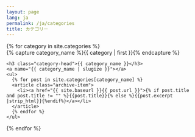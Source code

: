 ```yaml
---
layout: page
lang: ja
permalink: /ja/categories
title: カテゴリー
---
```



<div id="archives">
{% for category in site.categories %}
  <div class="archive-group">
    {% capture category_name %}{{ category | first }}{% endcapture %}
    <div id="#{{ category_name | slugize }}"></div>
    <p></p>
    
    <h3 class="category-head">{{ category_name }}</h3>
    <a name="{{ category_name | slugize }}"></a>
    <ul>
      {% for post in site.categories[category_name] %}
      <article class="archive-item">
        <li><a href="{{ site.baseurl }}{{ post.url }}">{% if post.title and post.title != "" %}{{post.title}}{% else %}{{post.excerpt |strip_html}}{%endif%}</a></li>
      </article>
      {% endfor %}
    </ul>
  </div>
{% endfor %}
</div>